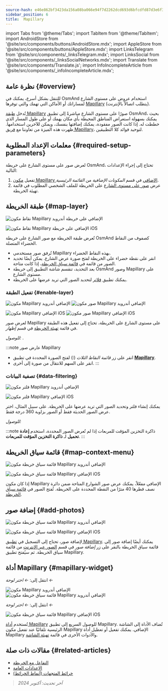 ```yaml
---
source-hash: e46e862bf3423da156a08ba066e94f7d2262dcd693d6bfcdfd87d3e6f3328253
sidebar_position: 6
title:  Mapillary
---
```

import Tabs from '@theme/Tabs';
import TabItem from '@theme/TabItem';
import AndroidStore from '@site/src/components/buttons/AndroidStore.mdx';
import AppleStore from '@site/src/components/buttons/AppleStore.mdx';
import LinksTelegram from '@site/src/components/_linksTelegram.mdx';
import LinksSocial from '@site/src/components/_linksSocialNetworks.mdx';
import Translate from '@site/src/components/Translate.js';
import InfoIncompleteArticle from '@site/src/components/_infoIncompleteArticle.mdx';



## نظرة عامة {#overview}

للتنقل بشكل أسرع، يمكنك في OsmAnd استخدام عروض على مستوى الشارع لمساراتك أو الأماكن التي تهمك والتي توفرها [Mapillary](https://www.mapillary.com/) (يتطلب اتصالاً بالإنترنت).

تُدخل [طبقة Mapillary](https://www.mapillary.com/) صورًا على مستوى الشارع مباشرةً إلى تطبيق OsmAnd، بحيث يمكنك بسهولة استعراض المناطق المحيطة بأي مكان يهمك أو على طول المسار الذي خططت له. إذا كانت الصور مفقودة، يمكنك إضافتها بنفسك، ويمكن للآخرين استخدامها. ظهرت هذه الميزة من تعاوننا مع [فريق Mapillary](https://www.mapillary.com/about)، لتوحيد فوائد كلا التطبيقين.


## معلمات الإعداد المطلوبة {#required-setup-parameters}

لعرض صور على مستوى الشارع على خريطة OsmAnd، تحتاج إلى إجراء الإعدادات التالية:

1. تفعيل [مكون Mapillary الإضافي](../plugins/#enable--disable) في قسم *المكونات الإضافية* من *القائمة الرئيسية*.
2. عرض [صور على مستوى الشارع](#enable-layer) على الخريطة للملف الشخصي المطلوب في قائمة تهيئة الخريطة.


## طبقة الخريطة {#map-layer}

<Tabs groupId="operating-systems" queryString="operating-systems">

<TabItem value="android" label="أندرويد">

![نقاط مكون Mapillary الإضافي على خريطة أندرويد](@site/static/img/plugins/mapillary/mapillary_plugin_points_android.png)

</TabItem>

<TabItem value="ios" label="iOS">

![نقاط مكون Mapillary الإضافي على خريطة iOS](@site/static/img/plugins/mapillary/mapillary_plugin_points_ios.png)

</TabItem>

</Tabs>

تُعرض طبقة الخريطة مع صور الشارع على خريطة OsmAnd كصفوف من النقاط الخضراء المتصلة.

- تُرفق صور مستخدمي Mapillary بهذه النقاط الخضراء.
- انقر على نقطة خضراء على الخريطة لفتح صورة عرض الشارع. يمكن أيضًا تحديد الصور من قائمة في [قائمة سياق الخريطة](#map-context-menu)، إذا كانت متاحة.
- بعد التحديد، تنقسم شاشة التطبيق إلى خريطة OsmAnd وصور Mapillary على مستوى الشارع.
- يمكنك تطبيق [فلاتر](#data-filtering) لتحديد الصور التي تريد عرضها على الخريطة.


### تفعيل الطبقة {#enable-layer}

<Tabs groupId="operating-systems" queryString="operating-systems">

<TabItem value="android" label="أندرويد">

![مكون Mapillary الإضافي أندرويد](@site/static/img/plugins/mapillary/mapilary_enable_layer_1_andr.png) ![صور مكون Mapillary الإضافي أندرويد](@site/static/img/plugins/mapillary/mapilary_enable_layer_2_andr.png)

</TabItem>

<TabItem value="ios" label="iOS">

![مكون Mapillary الإضافي iOS](@site/static/img/plugins/mapillary/Mapilary_street_level_imagery_ios.png) ![صور مكون Mapillary الإضافي iOS](@site/static/img/plugins/mapillary/mapillary_plugin_images_ios.png)

</TabItem>

</Tabs>

لعرض صور Mapillary على مستوى الشارع على الخريطة، تحتاج إلى تفعيل هذه الطبقة في قائمة [تهيئة الخريطة](../map/configure-map-menu.md) في قسم *إظهار*.

*للوصول: <Translate ids="shared_string_menu,configure_map,street_level_imagery"/>*.

:::note عارض صور Mapillary

- انقر على زر *قائمة النقاط الثلاث* (&#8285;) لفتح الصورة المحددة في تطبيق [**Mapillary**](https://www.mapillary.com/mobile-apps).
- انقر على السهم للانتقال من صورة إلى أخرى.
:::


### تصفية البيانات {#data-filtering}

<Tabs groupId="operating-systems" queryString="operating-systems">

<TabItem value="android" label="أندرويد">

![فلتر مكون Mapillary الإضافي أندرويد](@site/static/img/plugins/mapillary/mapillary_config_map_filter_andr.png)

</TabItem>

<TabItem value="ios" label="iOS">

![فلتر مكون Mapillary الإضافي iOS](@site/static/img/plugins/mapillary/mapillary_plugin_filter_ios.png)

</TabItem>

</Tabs>

يمكنك إنشاء فلتر وتحديد الصور التي تريد عرضها على الخريطة. على سبيل المثال، اختر عرض الصور الحديثة فقط أو الصور بزاوية 360 درجة فقط.

*للوصول: <Translate ids="shared_string_menu,configure_map,street_level_imagery"/>*

:::note ذاكرة التخزين المؤقت للمربعات
إذا لم تُعرض الصور المحددة، استخدم **إعادة تحميل** لـ **ذاكرة التخزين المؤقت للمربعات**.
:::


## قائمة سياق الخريطة {#map-context-menu}

<Tabs groupId="operating-systems" queryString="operating-systems">

<TabItem value="android" label="أندرويد">

![قائمة سياق خريطة مكون Mapillary الإضافي أندرويد](@site/static/img/plugins/mapillary/mapillary_plugin_context_menu_android.png)

</TabItem>

<TabItem value="ios" label="iOS">

![قائمة سياق خريطة مكون Mapillary الإضافي iOS](@site/static/img/plugins/mapillary/mapillary_plugin_context_menu_ios.png)

</TabItem>

</Tabs>

إذا كان مكون Mapillary الإضافي مفعّلاً، يمكنك عرض صور الشوارع المتاحة ضمن دائرة نصف قطرها 40 مترًا من النقطة المحددة على الخريطة. تُفتح الصور في [قائمة سياق الخريطة](../map/map-context-menu.md#online-photos).


## إضافة صور {#add-photos}

<Tabs groupId="operating-systems" queryString="operating-systems">

<TabItem value="android" label="أندرويد">

![قائمة سياق خريطة مكون Mapillary الإضافي أندرويد](@site/static/img/plugins/mapillary/mapillary_add_photos_andr.png)

</TabItem>

<TabItem value="ios" label="iOS">

![قائمة سياق خريطة مكون Mapillary الإضافي iOS](@site/static/img/plugins/mapillary/mapillary_add_photos_ios.png)

</TabItem>

</Tabs>

لإضافة صور، تحتاج إلى التسجيل في [تطبيق Mapillary](https://www.mapillary.com/mobile-apps). يمكنك أيضًا إضافة صور إلى قائمة سياق الخريطة بالنقر على زر *إضافة صور* في قسم [الصور عبر الإنترنت](../map/map-context-menu.md#online-photos) من قائمة سياق الخريطة. ثم سيُفتح تطبيق Mapillary.


## أداة Mapillary {#mapillary-widget}

<Tabs groupId="operating-systems" queryString="operating-systems">

<TabItem value="android" label="أندرويد">

انتقل إلى: *<Translate android="true" ids="shared_string_menu,map_widget_config,shared_string_widgets"/> ← اختر لوحة ← <Translate android="true" ids="mapillary"/>*

![مكون Mapillary الإضافي أندرويد](@site/static/img/plugins/mapillary/mapillary_widget_1_andr.png) ![قائمة سياق خريطة مكون Mapillary الإضافي أندرويد](@site/static/img/plugins/mapillary/mapillary_widget_2_andr.png)

</TabItem>

<TabItem value="ios" label="iOS">

انتقل إلى: *<Translate ios="true" ids="shared_string_menu,layer_map_appearance,shared_string_widgets"/> ← اختر لوحة ← <Translate ios="true" ids="mapillary"/>*

![قائمة سياق خريطة مكون Mapillary الإضافي iOS](@site/static/img/plugins/mapillary/mapillary_app_activation_ios.png)

</TabItem>

</Tabs>

تُستخدم [أداة Mapillary](../widgets/info-widgets.md#mapillary-widget) للوصول السريع إلى تطبيق Mapillary. تُضاف الأداة إلى الشاشة الرئيسية تلقائيًا عند تفعيل مكون Mapillary الإضافي. يمكنك تفعيل أو تعطيل أداة Mapillary والأدوات الأخرى في قائمة [تهيئة الشاشة](../widgets/configure-screen.md).


## مقالات ذات صلة {#related-articles}

- [التفاعل مع الخريطة](../../user/map/interact-with-map.md)
- [الإعدادات العامة](../../user/personal/global-settings.md)
- [خرائط المتجهات (أنماط الخرائط)](../../user/map/vector-maps.md)

> *آخر تحديث: أكتوبر 2024*